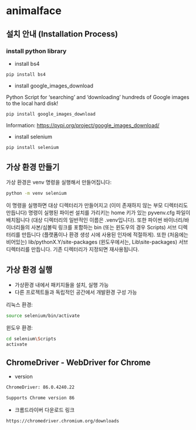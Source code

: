 # animalface


## 설치 안내 (Installation Process)


### install python library


- install bs4

```bash
pip install bs4
```



- install google_images_download

Python Script for ‘searching’ and ‘downloading’ hundreds of Google images to the local hard disk!

```bash
pip install google_images_download
```

Information: https://pypi.org/project/google_images_download/


- install selenium

```bash
pip install selenium
```


## 가상 환경 만들기

가상 환경은 venv 명령을 실행해서 만들어집니다:

```bash
python -m venv selenium
```

이 명령을 실행하면 대상 디렉터리가 만들어지고 (이미 존재하지 않는 부모 디렉터리도 만듭니다) 명령이 실행된 파이썬 설치를 가리키는 home 키가 있는 pyvenv.cfg 파일이 배치됩니다 (대상 디렉터리의 일반적인 이름은 .venv입니다). 또한 파이썬 바이너리/바이너리들의 사본/심볼릭 링크를 포함하는 bin (또는 윈도우의 경우 Scripts) 서브 디렉터리를 만듭니다 (플랫폼이나 환경 생성 시에 사용된 인자에 적절하게). 또한 (처음에는 비어있는) lib/pythonX.Y/site-packages (윈도우에서는, Lib\site-packages) 서브 디렉터리를 만듭니다. 기존 디렉터리가 지정되면 재사용됩니다.

## 가상 환경 실행

- 가상환경 내에서 패키지들을 설치, 실행 가능
- 다른 프로젝트들과 독립적인 공간에서 개발환경 구성 가능

리눅스 환경:

```bash
source selenium/bin/activate
```

윈도우 환경:

```bash
cd selenium\Scripts
activate
```


## ChromeDriver - WebDriver for Chrome

- version
```bash
ChromeDriver: 86.0.4240.22
```
```bash
Supports Chrome version 86
```

- 크롬드라이버 다운로드 링크
```bash
https://chromedriver.chromium.org/downloads
```
